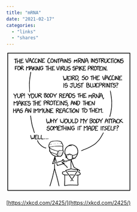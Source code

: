 ```yaml
---
title: "mRNA"
date: "2021-02-17"
categories: 
  - "links"
  - "shares"
---
```


![](images/image-1.png)

[https://xkcd.com/2425/](https://xkcd.com/2425/)
